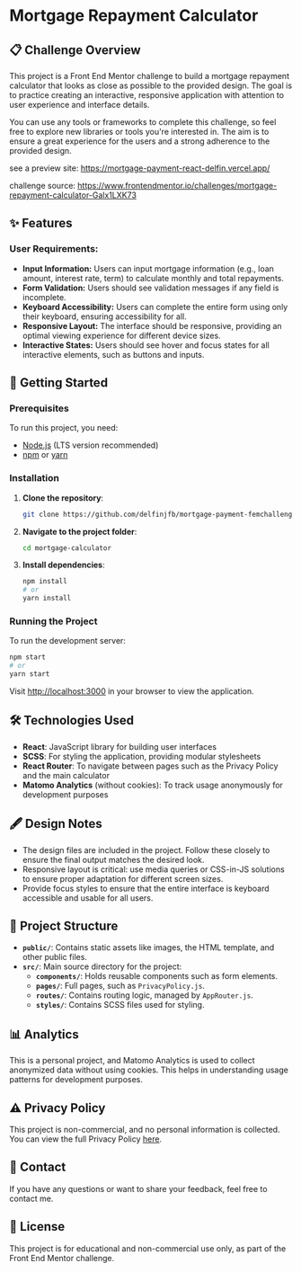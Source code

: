 # Mortgage Repayment Calculator

## 📋 Challenge Overview

This project is a Front End Mentor challenge to build a mortgage repayment calculator that looks as close as possible to the provided design. The goal is to practice creating an interactive, responsive application with attention to user experience and interface details.

You can use any tools or frameworks to complete this challenge, so feel free to explore new libraries or tools you're interested in. The aim is to ensure a great experience for the users and a strong adherence to the provided design.

see a preview site:
https://mortgage-payment-react-delfin.vercel.app/

challenge source:
https://www.frontendmentor.io/challenges/mortgage-repayment-calculator-Galx1LXK73

## ✨ Features

### User Requirements:

- **Input Information:** Users can input mortgage information (e.g., loan amount, interest rate, term) to calculate monthly and total repayments.
- **Form Validation:** Users should see validation messages if any field is incomplete.
- **Keyboard Accessibility:** Users can complete the entire form using only their keyboard, ensuring accessibility for all.
- **Responsive Layout:** The interface should be responsive, providing an optimal viewing experience for different device sizes.
- **Interactive States:** Users should see hover and focus states for all interactive elements, such as buttons and inputs.

## 🚀 Getting Started

### Prerequisites

To run this project, you need:

- [Node.js](https://nodejs.org/) (LTS version recommended)
- [npm](https://www.npmjs.com/) or [yarn](https://yarnpkg.com/)

### Installation

1. **Clone the repository**:

   ```bash
   git clone https://github.com/delfinjfb/mortgage-payment-femchallenge-.git
   ```

2. **Navigate to the project folder**:

   ```bash
   cd mortgage-calculator
   ```

3. **Install dependencies**:
   ```bash
   npm install
   # or
   yarn install
   ```

### Running the Project

To run the development server:

```bash
npm start
# or
yarn start
```

Visit [http://localhost:3000](http://localhost:3000) in your browser to view the application.

## 🛠️ Technologies Used

- **React**: JavaScript library for building user interfaces
- **SCSS**: For styling the application, providing modular stylesheets
- **React Router**: To navigate between pages such as the Privacy Policy and the main calculator
- **Matomo Analytics** (without cookies): To track usage anonymously for development purposes

## 🖋️ Design Notes

- The design files are included in the project. Follow these closely to ensure the final output matches the desired look.
- Responsive layout is critical: use media queries or CSS-in-JS solutions to ensure proper adaptation for different screen sizes.
- Provide focus styles to ensure that the entire interface is keyboard accessible and usable for all users.

## 📐 Project Structure

- **`public/`**: Contains static assets like images, the HTML template, and other public files.
- **`src/`**: Main source directory for the project:
  - **`components/`**: Holds reusable components such as form elements.
  - **`pages/`**: Full pages, such as `PrivacyPolicy.js`.
  - **`routes/`**: Contains routing logic, managed by `AppRouter.js`.
  - **`styles/`**: Contains SCSS files used for styling.

## 📊 Analytics

This is a personal project, and Matomo Analytics is used to collect anonymized data without using cookies. This helps in understanding usage patterns for development purposes.

## ⚠️ Privacy Policy

This project is non-commercial, and no personal information is collected. You can view the full Privacy Policy [here](http://localhost:3000/privacy-policy).

## 📧 Contact

If you have any questions or want to share your feedback, feel free to contact me.

## 🎨 License

This project is for educational and non-commercial use only, as part of the Front End Mentor challenge.
